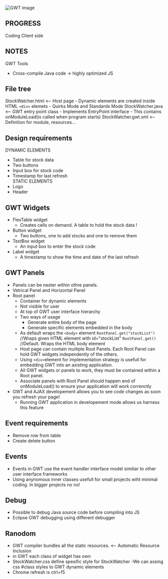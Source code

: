 ![GWT image](https://avatars2.githubusercontent.com/u/4151804?s=280&v=4)

PROGRESS
-----
Coding Client side


NOTES
------
GWT Tools
- Cross-compile Java code -> highly optimized JS

File tree
--------
StockWatcher.html <-- Host page
	- Dynamic elements are created inside HTML `<div>` elemets
	- Quirks Mode and Standards Mode
StockWatcher.java <-- GWT entry point class
	- Implements EntryPoint interface
		- This contains onModuleLoad(is called when program starts)
StockWatcher.gwt.xml <-- Definition for module, resources...

Design requirements
------
DYNAMIC ELEMENTS
- Table for stock data
- Two buttons
- Input box for stock code
- Timestamp for last refresh<br>
STATIC ELEMENTS
- Logo
- Header


GWT Widgets
----

- FlexTable widget
	- Creates cells on demand. A table to hold the stock data !
- Button widget
	- Two buttons, one to add stocks and one to remove them 
- TextBox widget
	- An input box to enter the stock code 
- Label widget
	- A timestamp to show the time and date of the last refresh 

GWT Panels
-----
- Panels can be nester within othre panels. 
- Vetrical Panel and Horizontal Panel
- Root panel
	- Container for dynamic elements
	- Not visible for user
	- At top of GWT user interface hierarchy
	- Two ways of usage
		- Generate entire body of the page
		- Generate specific elements embedded in the body
	- As default wraps the `<body>` element
	`RootPanel.get("stockList")` //Wraps given HTML element with id="stockList"
	`RootPanel.get()` //Default. Wraps the HTML body element
	- Host page can contain multiple Root Panels. Each Root Panel can hold GWT widgets independently of the others.
	- Using `<div>`element for implementation strategy is usefull for embedding GWT into an axisting application.
	- All GWT widgets or panels to work, they must be contained within a Root panel.
	- Associate panels with Root Panel should happen end of onModuleLoad() to ensure your application will work correnctly
- GWT and AJAX developement allows you to see code changes as soon you refresh 	  your page!
	- Running GWT application in developement mode allows us harness this feature 



Event requirements
----
- Remove row from table
- Create delete button

Events 
----

- Events in GWT use the event handler interface model similiar to other user interface frameworks
- Using anynomous inner classes usefull for small projects wiht minimal coding. In bigger projects no no!


Debug
---
- Possible to debug Java source code before compiling into JS
- Eclipse GWT debugging using different debugger

Ranodom
------
- GWT compiler bundles all the static resources. <-- Automatic Resource Inclusion
- in GWT each class of widget has own 
- StockWatcher.css define spesific style for StockWatcher
	-We can assing css #class styles to GWT dynamic elements
- Chrome refresh is ctrl+f5